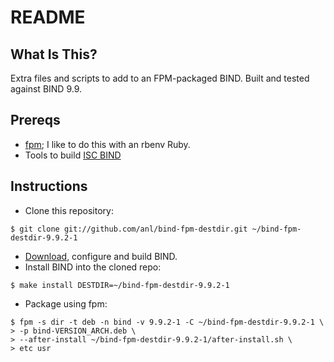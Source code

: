 # README

## What Is This?

Extra files and scripts to add to an FPM-packaged BIND.  Built and tested
against BIND 9.9.

## Prereqs

* [fpm](https://github.com/jordansissel/fpm/); I like to do this with an rbenv
Ruby.
* Tools to build [ISC BIND](https://www.isc.org/software/bind)

## Instructions

* Clone this repository:

`$ git clone git://github.com/anl/bind-fpm-destdir.git ~/bind-fpm-destdir-9.9.2-1`

* [Download](https://www.isc.org/software/bind), configure and build BIND.
* Install BIND into the cloned repo:

`$ make install DESTDIR=~/bind-fpm-destdir-9.9.2-1`


* Package using fpm:

```
$ fpm -s dir -t deb -n bind -v 9.9.2-1 -C ~/bind-fpm-destdir-9.9.2-1 \
> -p bind-VERSION_ARCH.deb \
> --after-install ~/bind-fpm-destdir-9.9.2-1/after-install.sh \
> etc usr
```
